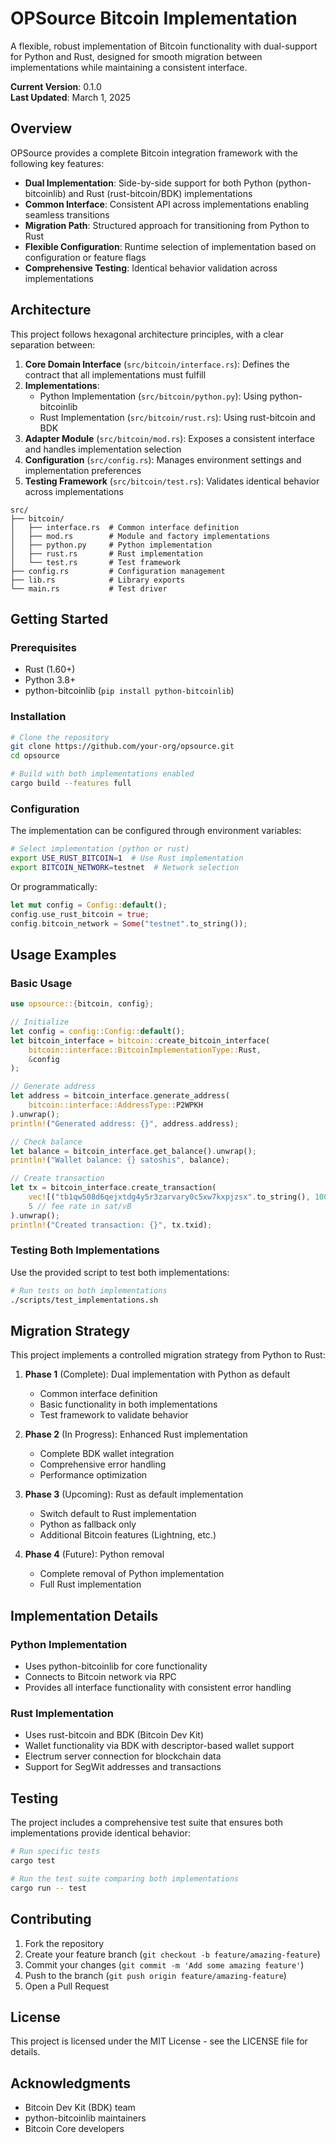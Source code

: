 # OPSource Bitcoin Implementation

A flexible, robust implementation of Bitcoin functionality with dual-support for Python and Rust, designed for smooth migration between implementations while maintaining a consistent interface.

**Current Version**: 0.1.0  
**Last Updated**: March 1, 2025

## Overview

OPSource provides a complete Bitcoin integration framework with the following key features:

- **Dual Implementation**: Side-by-side support for both Python (python-bitcoinlib) and Rust (rust-bitcoin/BDK) implementations
- **Common Interface**: Consistent API across implementations enabling seamless transitions
- **Migration Path**: Structured approach for transitioning from Python to Rust
- **Flexible Configuration**: Runtime selection of implementation based on configuration or feature flags
- **Comprehensive Testing**: Identical behavior validation across implementations

## Architecture

This project follows hexagonal architecture principles, with a clear separation between:

1. **Core Domain Interface** (`src/bitcoin/interface.rs`): Defines the contract that all implementations must fulfill
2. **Implementations**:
   - Python Implementation (`src/bitcoin/python.py`): Using python-bitcoinlib
   - Rust Implementation (`src/bitcoin/rust.rs`): Using rust-bitcoin and BDK
3. **Adapter Module** (`src/bitcoin/mod.rs`): Exposes a consistent interface and handles implementation selection
4. **Configuration** (`src/config.rs`): Manages environment settings and implementation preferences
5. **Testing Framework** (`src/bitcoin/test.rs`): Validates identical behavior across implementations

```
src/
├── bitcoin/
│   ├── interface.rs  # Common interface definition
│   ├── mod.rs        # Module and factory implementations
│   ├── python.py     # Python implementation
│   ├── rust.rs       # Rust implementation
│   └── test.rs       # Test framework
├── config.rs         # Configuration management
├── lib.rs            # Library exports
└── main.rs           # Test driver
```

## Getting Started

### Prerequisites

- Rust (1.60+)
- Python 3.8+
- python-bitcoinlib (`pip install python-bitcoinlib`)

### Installation

```bash
# Clone the repository
git clone https://github.com/your-org/opsource.git
cd opsource

# Build with both implementations enabled
cargo build --features full
```

### Configuration

The implementation can be configured through environment variables:

```bash
# Select implementation (python or rust)
export USE_RUST_BITCOIN=1  # Use Rust implementation
export BITCOIN_NETWORK=testnet  # Network selection
```

Or programmatically:

```rust
let mut config = Config::default();
config.use_rust_bitcoin = true;
config.bitcoin_network = Some("testnet".to_string());
```

## Usage Examples

### Basic Usage

```rust
use opsource::{bitcoin, config};

// Initialize
let config = config::Config::default();
let bitcoin_interface = bitcoin::create_bitcoin_interface(
    bitcoin::interface::BitcoinImplementationType::Rust,
    &config
);

// Generate address
let address = bitcoin_interface.generate_address(
    bitcoin::interface::AddressType::P2WPKH
).unwrap();
println!("Generated address: {}", address.address);

// Check balance
let balance = bitcoin_interface.get_balance().unwrap();
println!("Wallet balance: {} satoshis", balance);

// Create transaction
let tx = bitcoin_interface.create_transaction(
    vec![("tb1qw508d6qejxtdg4y5r3zarvary0c5xw7kxpjzsx".to_string(), 10000)],
    5 // fee rate in sat/vB
).unwrap();
println!("Created transaction: {}", tx.txid);
```

### Testing Both Implementations

Use the provided script to test both implementations:

```bash
# Run tests on both implementations
./scripts/test_implementations.sh
```

## Migration Strategy

This project implements a controlled migration strategy from Python to Rust:

1. **Phase 1** (Complete): Dual implementation with Python as default
   - Common interface definition
   - Basic functionality in both implementations
   - Test framework to validate behavior

2. **Phase 2** (In Progress): Enhanced Rust implementation
   - Complete BDK wallet integration
   - Comprehensive error handling
   - Performance optimization

3. **Phase 3** (Upcoming): Rust as default implementation
   - Switch default to Rust implementation
   - Python as fallback only
   - Additional Bitcoin features (Lightning, etc.)

4. **Phase 4** (Future): Python removal
   - Complete removal of Python implementation
   - Full Rust implementation

## Implementation Details

### Python Implementation

- Uses python-bitcoinlib for core functionality
- Connects to Bitcoin network via RPC
- Provides all interface functionality with consistent error handling

### Rust Implementation

- Uses rust-bitcoin and BDK (Bitcoin Dev Kit)
- Wallet functionality via BDK with descriptor-based wallet support
- Electrum server connection for blockchain data
- Support for SegWit addresses and transactions

## Testing

The project includes a comprehensive test suite that ensures both implementations provide identical behavior:

```bash
# Run specific tests
cargo test

# Run the test suite comparing both implementations
cargo run -- test
```

## Contributing

1. Fork the repository
2. Create your feature branch (`git checkout -b feature/amazing-feature`)
3. Commit your changes (`git commit -m 'Add some amazing feature'`)
4. Push to the branch (`git push origin feature/amazing-feature`)
5. Open a Pull Request

## License

This project is licensed under the MIT License - see the LICENSE file for details.

## Acknowledgments

- Bitcoin Dev Kit (BDK) team
- python-bitcoinlib maintainers
- Bitcoin Core developers
